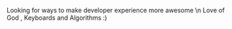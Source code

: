 Looking for ways to make developer experience more awesome
\n Love of God , Keyboards and Algorithms :) 
